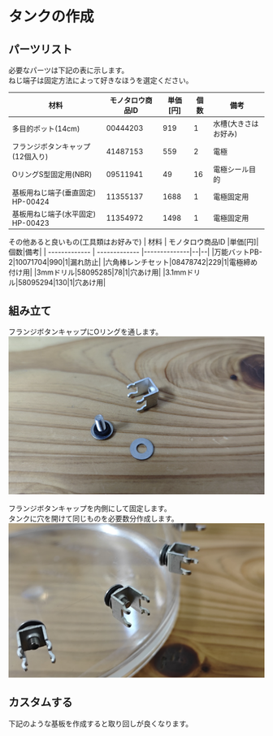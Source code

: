 # タンクの作成

## パーツリスト
必要なパーツは下記の表に示します。<br>
ねじ端子は固定方法によって好きなほうを選定ください。

| 材料  | モノタロウ商品ID |単価[円]|個数|備考|
| ------------- | ------------- |--------------|--|--|
| 多目的ポット(14cm)  | 00444203  |919|1|水槽(大きさはお好み)|
| フランジボタンキャップ(12個入り)  | 41487153  |559|2|電極|
|OリングS型固定用(NBR)|09511941|49|16|電極シール目的|
|基板用ねじ端子(垂直固定) HP-00424|11355137|1688|1|電極固定用|
|基板用ねじ端子(水平固定) HP-00423|11354972|1498|1|電極固定用|


その他あると良いもの(工具類はお好みで)
| 材料  | モノタロウ商品ID |単価[円]|個数|備考|
| ------------- | ------------- |--------------|--|--|
|万能バットPB-2|10071704|990|1|漏れ防止|
|六角棒レンチセット|08478742|229|1|電極締め付け用|
|3mmドリル|58095285|78|1|穴あけ用|
|3.1mmドリル|58095294|130|1|穴あけ用|

## 組み立て
フランジボタンキャップにOリングを通します。
![代替テキスト](./parts.png)

フランジボタンキャップを内側にして固定します。<br>
タンクに穴を開けて同じものを必要数分作成します。
![代替テキスト](./assembly.png)

## カスタムする
下記のような基板を作成すると取り回しが良くなります。
